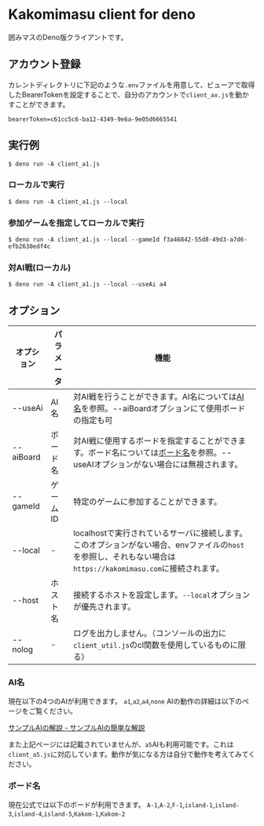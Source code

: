 # Kakomimasu client for deno

囲みマスのDeno版クライアントです。

## アカウント登録

カレントディレクトリに下記のような`.env`ファイルを用意して、ビューアで取得したBearerTokenを設定することで、自分のアカウントで`client_ax.js`を動かすことができます。

```:.env
bearerToken=c61cc5c6-ba12-4349-9e6a-9e05d6665541
```

## 実行例

```console
$ deno run -A client_a1.js
```

### ローカルで実行

```console
$ deno run -A client_a1.js --local
```

### 参加ゲームを指定してローカルで実行

```console
$ deno run -A client_a1.js --local --gameId f3a46842-55d8-49d3-a7d6-efb2630edf4c
```

### 対AI戦(ローカル)

```console
$ deno run -A client_a1.js --local --useAi a4
```

## オプション

| オプション     | パラメータ | 機能                                                                                                          |
| --------- | ----- | ----------------------------------------------------------------------------------------------------------- |
| --useAi   | AI名   | 対AI戦を行うことができます。AI名については[AI名](#AI名)を参照。--aiBoardオプションにて使用ボードの指定も可                                            |
| --aiBoard | ボード名  | 対AI戦に使用するボードを指定することができます。ボード名については[ボード名](#ボード名)を参照。--useAIオプションがない場合には無視されます。                               |
| --gameId  | ゲームID | 特定のゲームに参加することができます。                                                                                         |
| --local   | -     | localhostで実行されているサーバに接続します。<br>このオプションがない場合、envファイルの`host`を参照し、それもない場合は`https://kakomimasu.com`に接続されます。 |
| --host    | ホスト名  | 接続するホストを設定します。`--local`オプションが優先されます。                                                                        |
| --nolog   | -     | ログを出力しません。（コンソールの出力に`client_util.js`のcl関数を使用しているものに限る）                                                      |

### AI名

現在以下の4つのAIが利用できます。 `a1`,`a2`,`a4`,`none` AIの動作の詳細は以下のページをご覧ください。

[サンプルAIの解説 -
サンプルAIの簡単な解説](https://hackmd.io/k36V_so3RUaEVor8gQXiSQ#%E3%82%B5%E3%83%B3%E3%83%97%E3%83%ABAI%E3%81%AE%E7%B0%A1%E5%8D%98%E3%81%AA%E8%A7%A3%E8%AA%AC)

また上記ページには記載されていませんが、`a5`AIも利用可能です。これは`client_a5.js`に対応しています。動作が気になる方は自分で動作を考えてみてください。

### ボード名

現在公式では以下のボードが利用できます。
`A-1`,`A-2`,`F-1`,`island-1`,`island-3`,`island-4`,`island-5`,`Kakom-1`,`Kakom-2`
